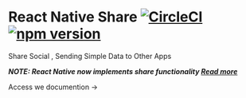 # React Native Share [![CircleCI](https://circleci.com/gh/react-native-community/react-native-share/tree/master.svg?style=svg&circle-token=0c6860240abba4e16bd07df0ea805a72b67b8d41)](https://circleci.com/gh/react-native-community/react-native-share/tree/master) [![npm version](https://badge.fury.io/js/react-native-share.svg)](http://badge.fury.io/js/react-native-share)

Share Social , Sending Simple Data to Other Apps

**_NOTE: React Native now implements share functionality [Read more](https://facebook.github.io/react-native/docs/share.html)_**

Access we documention ->
